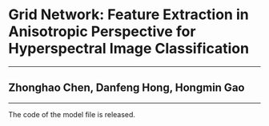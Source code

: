 # Grid Network: Feature Extraction in Anisotropic Perspective for Hyperspectral Image Classification
----------
## Zhonghao Chen, Danfeng Hong, Hongmin Gao
----------
The code of the model file is released.



